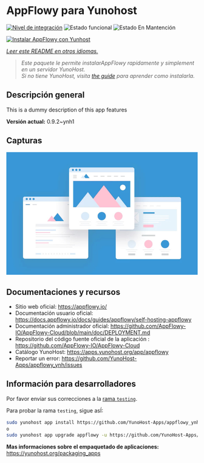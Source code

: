 <!--
Este archivo README esta generado automaticamente<https://github.com/YunoHost/apps/tree/master/tools/readme_generator>
No se debe editar a mano.
-->

# AppFlowy para Yunohost

[![Nivel de integración](https://apps.yunohost.org/badge/integration/appflowy)](https://ci-apps.yunohost.org/ci/apps/appflowy/)
![Estado funcional](https://apps.yunohost.org/badge/state/appflowy)
![Estado En Mantención](https://apps.yunohost.org/badge/maintained/appflowy)

[![Instalar AppFlowy con Yunhost](https://install-app.yunohost.org/install-with-yunohost.svg)](https://install-app.yunohost.org/?app=appflowy)

*[Leer este README en otros idiomas.](./ALL_README.md)*

> *Este paquete le permite instalarAppFlowy rapidamente y simplement en un servidor YunoHost.*  
> *Si no tiene YunoHost, visita [the guide](https://yunohost.org/install) para aprender como instalarla.*

## Descripción general

This is a dummy description of this app features


**Versión actual:** 0.9.2~ynh1

## Capturas

![Captura de AppFlowy](./doc/screenshots/example.jpg)

## Documentaciones y recursos

- Sitio web oficial: <https://appflowy.io/>
- Documentación usuario oficial: <https://docs.appflowy.io/docs/guides/appflowy/self-hosting-appflowy>
- Documentación administrador oficial: <https://github.com/AppFlowy-IO/AppFlowy-Cloud/blob/main/doc/DEPLOYMENT.md>
- Repositorio del código fuente oficial de la aplicación : <https://github.com/AppFlowy-IO/AppFlowy-Cloud>
- Catálogo YunoHost: <https://apps.yunohost.org/app/appflowy>
- Reportar un error: <https://github.com/YunoHost-Apps/appflowy_ynh/issues>

## Información para desarrolladores

Por favor enviar sus correcciones a la [rama `testing`](https://github.com/YunoHost-Apps/appflowy_ynh/tree/testing).

Para probar la rama `testing`, sigue asÍ:

```bash
sudo yunohost app install https://github.com/YunoHost-Apps/appflowy_ynh/tree/testing --debug
o
sudo yunohost app upgrade appflowy -u https://github.com/YunoHost-Apps/appflowy_ynh/tree/testing --debug
```

**Mas informaciones sobre el empaquetado de aplicaciones:** <https://yunohost.org/packaging_apps>
